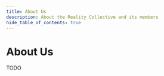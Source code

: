 ```yaml
---
title: About Us
description: About the Reality Collective and its members
hide_table_of_contents: true
---
```


# About Us

TODO